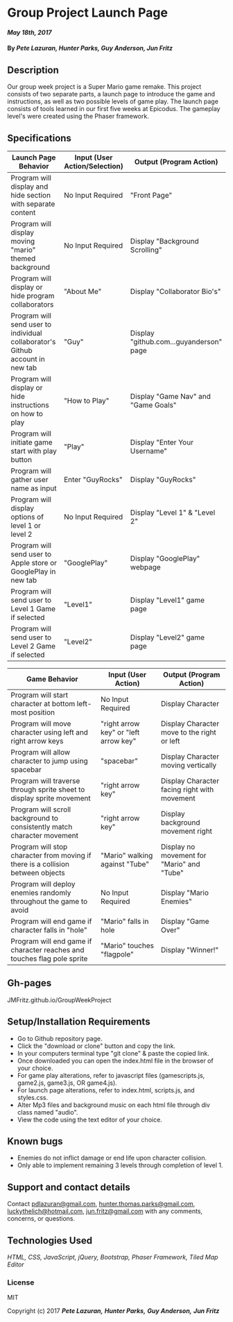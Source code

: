 # Group Project Launch Page

####  _May 18th, 2017_

#### By _**Pete Lazuran, Hunter Parks, Guy Anderson, Jun Fritz**_

## Description
Our group week project is a Super Mario game remake.  This project consists of two separate parts, a launch page to introduce the game and instructions, as well as two possible levels of game play.  The launch page consists of tools learned in our first five weeks at Epicodus.  The gameplay level's were created using the Phaser framework.   

## Specifications
|Launch Page Behavior| Input (User Action/Selection)| Output (Program Action)|
|---|---|---|
|Program will display and hide section with separate content|No Input Required|"Front Page"|
|Program will display moving "mario" themed background|No Input Required|Display "Background Scrolling"|
|Program will display or hide program collaborators|"About Me"|Display "Collaborator Bio's"|
|Program will send user to individual collaborator's Github account in new tab|"Guy"|Display "github.com...guyanderson" page|
|Program will display or hide instructions on how to play|"How to Play"|Display "Game Nav" and "Game Goals"|
|Program will initiate game start with play button|"Play"|Display "Enter Your Username"|
|Program will gather user name as input|Enter "GuyRocks"|Display "GuyRocks"|
|Program will display options of level 1 or level 2|No Input Required|Display "Level 1" & "Level 2"|
|Program will send user to Apple store or GooglePlay in new tab|"GooglePlay"|Display "GooglePlay" webpage|
|Program will send user to Level 1 Game if selected|"Level1"|Display "Level1" game page|
|Program will send user to Level 2 Game if selected|"Level2"|Display "Level2" game page|


|Game Behavior| Input (User Action)| Output (Program Action)|
|---|---|---|
|Program will start character at bottom left-most position|No Input Required|Display Character|
|Program will move character using left and right arrow keys|"right arrow key" or "left arrow key"|Display Character move to the right or left|
|Program will allow character to jump using spacebar|"spacebar"|Display Character moving vertically|
|Program will traverse through sprite sheet to display sprite movement|"right arrow key"|Display Character facing right with movement|
|Program will scroll background to consistently match character movement|"right arrow key"|Display background movement right|
|Program will stop character from moving if there is a collision between objects|"Mario" walking against "Tube"|Display no movement for "Mario" and "Tube"|
|Program will deploy enemies randomly throughout the game to avoid|No Input Required|Display "Mario Enemies"|
|Program will end game if character falls in "hole"|"Mario" falls in hole|Display "Game Over"|
|Program will end game if character reaches and touches flag pole sprite|"Mario" touches "flagpole"|Display "Winner!"|



## Gh-pages

JMFritz.github.io/GroupWeekProject

## Setup/Installation Requirements

* Go to Github repository page.
* Click the "download or clone" button and copy the link.
* In your computers terminal type "git clone" & paste the copied link.
* Once downloaded you can open the index.html file in the browser of your choice.
* For game play alterations, refer to javascript files (gamescripts.js, game2.js, game3.js, OR game4.js).
* For launch page alterations, refer to index.html, scripts.js, and styles.css.
* Alter Mp3 files and background music on each html file through div class named "audio".
* View the code using the text editor of your choice.

## Known bugs

* Enemies do not inflict damage or end life upon character collision.
* Only able to implement remaining 3 levels through completion of level 1.

## Support and contact details

Contact pdlazuran@gmail.com, hunter.thomas.parks@gmail.com, luckythelich@hotmail.com, jun.fritz@gmail.com with any comments, concerns, or questions.

## Technologies Used

_HTML, CSS, JavaScript, jQuery, Bootstrap, Phaser Framework, Tiled Map Editor_

### License

MIT

Copyright (c) 2017 **_Pete Lazuran,_** **_Hunter Parks,_** **_Guy Anderson,_** **_Jun Fritz_**
